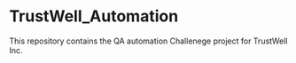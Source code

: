 # TrustWell_Automation
This repository contains the QA automation Challenege project for TrustWell Inc.
